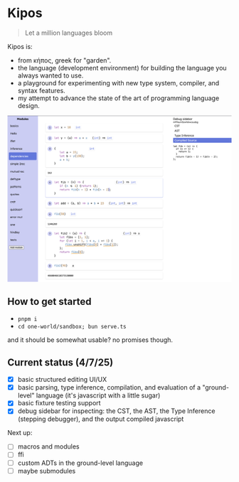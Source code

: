 
# Kipos

> Let a million languages bloom

Kipos is:
- from κήπος, greek for "garden".
- the language (development environment) for building the language you always wanted to use.
- a playground for experimenting with new type system, compiler, and syntax features.
- my attempt to advance the state of the art of programming language design.

![screenshot of kipos](./screenshot.png)

## How to get started

- `pnpm i`
- `cd one-world/sandbox; bun serve.ts`

and it should be somewhat usable? no promises though.

## Current status (4/7/25)

- [x] basic structured editing UI/UX
- [x] basic parsing, type inference, compilation, and evaluation of a "ground-level" language (it's javascript with a little sugar)
- [x] basic fixture testing support
- [x] debug sidebar for inspecting: the CST, the AST, the Type Inference (stepping debugger), and the output compiled javascript

Next up:

- [ ] macros and modules
- [ ] ffi
- [ ] custom ADTs in the ground-level language
- [ ] maybe submodules
